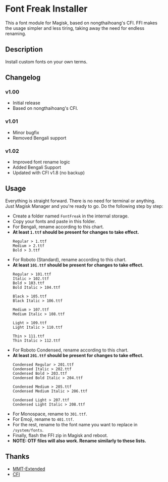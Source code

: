 # Font Freak Installer
This a font module for Magisk, based on nongthaihoang's CFI. FFI makes the usage simpler and less tiring, taking away the need for endless renaming.

## Description
Install custom fonts on your own terms.

## Changelog
### v1.00
* Initial release
* Based on nongthaihoang's CFI.
### v1.01
* Minor bugfix
* Removed Bengali support
### v1.02
* Improved font rename logic
* Added Bengali Support
* Updated with CFI v1.8 (no backup)

## Usage
Everything is straight forward. There is no need for terminal or anything. Just Magisk Manager and you're ready to go.
Do the following step by step:
- Create a folder named ``FontFreak`` in the internal storage.
- Copy your fonts and paste in this folder.
- For Bengali, rename according to this chart.
- __At least ``1.ttf`` should be present for changes to take effect.__
  ```
  Regular > 1.ttf
  Medium > 2.ttf
  Bold > 3.ttf
  ```
- For Roboto (Standard), rename according to this chart.
- __At least ``101.ttf`` should be present for changes to take effect.__
  ```
  Regular > 101.ttf
  Italic > 102.ttf
  Bold > 103.ttf
  Bold Italic > 104.ttf

  Black > 105.ttf
  Black Italic > 106.ttf

  Medium > 107.ttf
  Medium Italic > 108.ttf

  Light > 109.ttf
  Light Italic > 110.ttf

  Thin > 111.ttf
  Thin Italic > 112.ttf
  ```
- For Roboto Condensed, rename according to this chart.
- __At least ``201.ttf`` should be present for changes to take effect.__
  ```
  Condensed Regular > 201.ttf
  Condensed Italic > 202.ttf
  Condensed Bold > 203.ttf
  Condensed Bold Italic > 204.ttf

  Condensed Medium > 205.ttf
  Condensed Medium Italic > 206.ttf

  Condensed Light > 207.ttf
  Condensed Light Italic > 208.ttf
  ```
- For Monospace, rename to ``301.ttf``.
- For Emoji, rename to ``401.ttf``.
- For the rest, rename to the font name you want to replace in ```/system/fonts```.
- Finally, flash the FFI zip in Magisk and reboot.
- __NOTE: OTF files will also work. Rename similarly to these lists.__

## Thanks
- [MMT-Extended](https://github.com/Zackptg5/MMT-Extended)
- [CFI](https://github.com/nongthaihoang/custom_font_installer)
